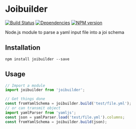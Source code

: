 Joibuilder
============
[![Build Status](https://api.travis-ci.org/pomeo/joibuilder.png)](http://travis-ci.org/pomeo/joibuilder)
[![Dependencies](https://david-dm.org/pomeo/joibuilder.png)](https://david-dm.org/pomeo/joibuilder)
[![NPM version](https://badge.fury.io/js/joibuilder.svg)](http://badge.fury.io/js/joibuilder)

Node.js module to parse a yaml input file into a joi schema

## Installation

```
npm install joibuilder --save
```

## Usage

```js
// Import a module
import joibuilder from 'joibuilder';

// Get things done
const fromYamlSchema = joibuilder.build('test/file.yml');
// or can transmit object
import yamlParser from 'yamljs';
const json = yamlParser.load('test/file.yml').columns;
const fromYamlSchema = joibuilder.build(json);
```
